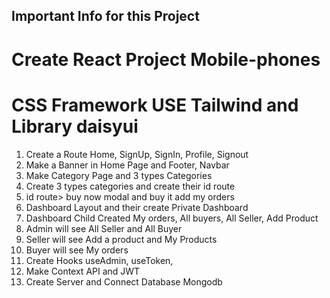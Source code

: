 ## Important Info for this Project
<!-- Admin Gmail:
mamun180037@gmail.com
Admin Password:
MAmu12#$ -->


# Create React Project Mobile-phones
# CSS Framework USE Tailwind and Library daisyui
1. Create a Route Home, SignUp, SignIn, Profile, Signout
2. Make a Banner in Home Page and Footer, Navbar
3. Make Category Page and 3 types Categories 
4. Create 3 types categories and create their id route
5. id route> buy now modal and buy it add my orders
6. Dashboard Layout and their create Private Dashboard
7. Dashboard Child Created My orders, All buyers, All Seller, Add Product
8. Admin will see All Seller and All Buyer
9. Seller will see Add a product and My Products
10. Buyer will see  My orders
11. Create Hooks useAdmin, useToken,
12. Make Context API and JWT
13. Create Server and Connect Database Mongodb

